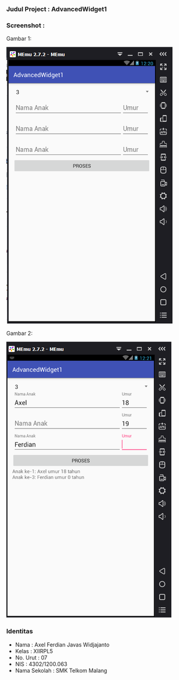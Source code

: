 ### Judul Project : AdvancedWidget1
### Screenshot :
Gambar 1: 

![alt text](https://github.com/axelferdian/AdvancedWidget1/blob/master/1.1.PNG)

Gambar 2: 

![alt text](https://github.com/axelferdian/AdvancedWidget1/blob/master/1.2.PNG)
### Identitas
+ Nama : Axel Ferdian Javas Widjajanto
+ Kelas : XIIRPL5
+ No. Urut : 07
+ NIS : 4302/1200.063
+ Nama Sekolah : SMK Telkom Malang
